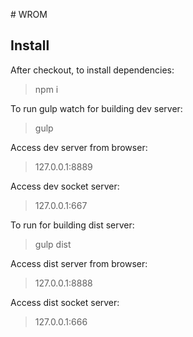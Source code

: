 #  WROM## InstallAfter checkout, to install dependencies:> npm iTo run gulp watch for building dev server:> gulpAccess dev server from browser:> 127.0.0.1:8889Access dev socket server:> 127.0.0.1:667To run for building dist server:> gulp distAccess dist server from browser:> 127.0.0.1:8888Access dist socket server:> 127.0.0.1:666
